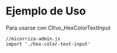 # Ejemplo de Uso

Para usarse con Cltvo_HexColorTextInput

```
//micorriza-admin.js
import './hex-color-text-input'
```